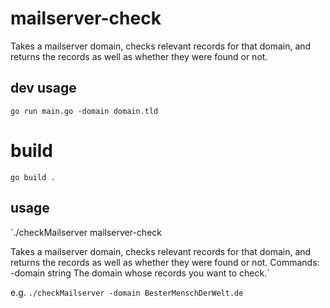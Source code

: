# mailserver-check

Takes a mailserver domain, checks relevant records for that domain, and returns the records as well
as whether they were found or not.


## dev usage
`go run main.go -domain domain.tld`

# build
`go build .`

## usage 
`./checkMailserver
mailserver-check

Takes a mailserver domain, checks relevant records for that domain, and returns the records as well
as whether they were found or not.
Commands:  -domain string
    	The domain whose records you want to check.`

e.g.
`./checkMailserver -domain BesterMenschDerWelt.de`



